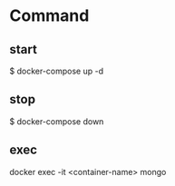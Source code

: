 # Command

## start
$ docker-compose up -d

## stop
$ docker-compose down

## exec
docker exec -it \<container-name> mongo